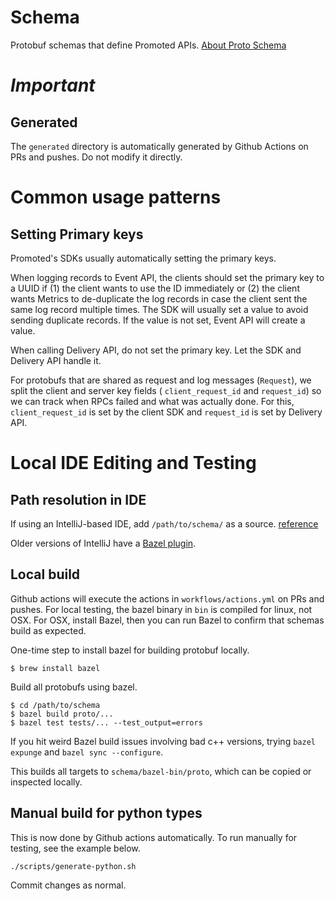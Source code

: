 # Schema

Protobuf schemas that define Promoted APIs. [About Proto Schema](proto-design.md)

# *Important*


## Generated

The `generated` directory is automatically generated by Github Actions on PRs and pushes.  Do not modify it directly.

# Common usage patterns

## Setting Primary keys

Promoted's SDKs usually automatically setting the primary keys.

When logging records to Event API, the clients should set the primary key to a UUID if (1) the client wants to use the ID immediately or (2) the client wants Metrics to de-duplicate the log records in case the client sent the same log record multiple times.  The SDK will usually set a value to avoid sending duplicate records.  If the value is not set, Event API will create a value.

When calling Delivery API, do not set the primary key.  Let the SDK and Delivery API handle it.

For protobufs that are shared as request and log messages (`Request`), we split the client and server key fields ( `client_request_id` and `request_id`) so we can track when RPCs failed and what was actually done.  For this, `client_request_id` is set by the client SDK and `request_id` is set by Delivery API.

# Local IDE Editing and Testing

## Path resolution in IDE

If using an IntelliJ-based IDE, add `/path/to/schema/` as a source. [reference](https://stackoverflow.com/questions/62837953/protocol-buffer-imports-not-recognized-in-intellij)

Older versions of IntelliJ have a [Bazel plugin](https://plugins.jetbrains.com/plugin/8609-bazel).

## Local build

Github actions will execute the actions in `workflows/actions.yml` on PRs and pushes.
For local testing, the bazel binary in `bin` is compiled for linux, not OSX.
For OSX, install Bazel, then you can run Bazel to confirm that schemas build as expected.

One-time step to install bazel for building protobuf locally.
```
$ brew install bazel
```

Build all protobufs using bazel.
```
$ cd /path/to/schema
$ bazel build proto/...
$ bazel test tests/... --test_output=errors
```

If you hit weird Bazel build issues involving bad c++ versions, trying `bazel expunge` and `bazel sync --configure`.

This builds all targets to `schema/bazel-bin/proto`, which can be copied or inspected locally.

## Manual build for python types

This is now done by Github actions automatically. To run manually for testing, see the example below.
```
./scripts/generate-python.sh
```

Commit changes as normal.


